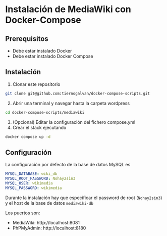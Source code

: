 # Instalación de MediaWiki con Docker-Compose

## Prerequisitos

- Debe estar instalado Docker
- Debe estar instalado Docker Compose

## Instalación

1. Clonar este repositorio  
```bash 
git clone git@github.com:tiernogalvan/docker-compose-scripts.git
``` 
2. Abrir una terminal y navegar hasta la carpeta wordpress
```bash 
cd docker-compose-scripts/mediawiki
```
3. (Opcional) Editar la configuración del fichero compose.yml
4. Crear el stack ejecutando
```bash 
docker compose up -d
```

## Configuración 

La configuración por defecto de la base de datos MySQL es

````yml
MYSQL_DATABASE: wiki_db
MYSQL_ROOT_PASSWORD: Nohay2sin3
MYSQL_USER: wikimedia
MYSQL_PASSWORD: wikimedia
````

Durante la instalación hay que especificar el password de root (`Nohay2sin3`) y el host de la base de datos `mediawiki-db`

Los puertos son:
- MediaWiki: http://localhost:8081
- PhPMyAdmin: http://localhost:8180
